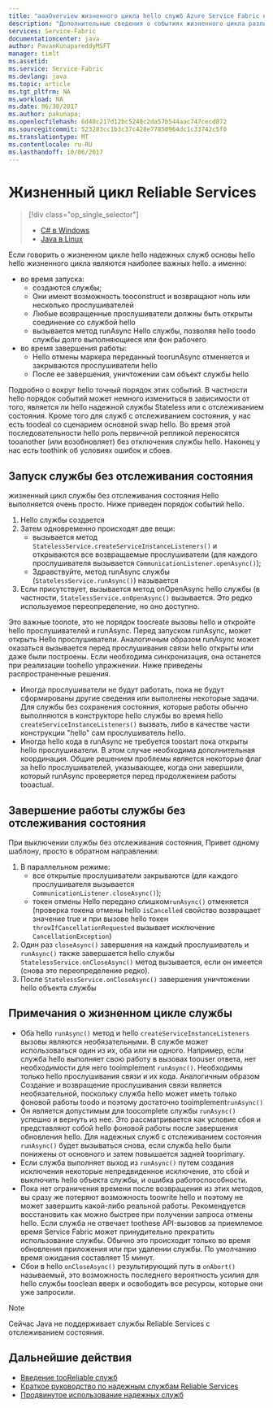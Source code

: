 ```yaml
---
title: "aaaOverview жизненного цикла hello служб Azure Service Fabric надежного | Документы Microsoft"
description: "Дополнительные сведения о событиях жизненного цикла различных hello в Service Fabric надежного обмена"
services: Service-Fabric
documentationcenter: java
author: PavanKunapareddyMSFT
manager: timlt
ms.assetid: 
ms.service: Service-Fabric
ms.devlang: java
ms.topic: article
ms.tgt_pltfrm: NA
ms.workload: NA
ms.date: 06/30/2017
ms.author: pakunapa;
ms.openlocfilehash: 6d48c217d12bc5248c2da57b544aac747cecd872
ms.sourcegitcommit: 523283cc1b3c37c428e77850964dc1c33742c5f0
ms.translationtype: MT
ms.contentlocale: ru-RU
ms.lasthandoff: 10/06/2017
---
```

# <a name="reliable-services-lifecycle-overview"></a>Жизненный цикл Reliable Services
> [!div class="op_single_selector"]
> * [C# в Windows](service-fabric-reliable-services-lifecycle.md)
> * [Java в Linux](service-fabric-reliable-services-lifecycle-java.md)
>
>

Если говорить о жизненном цикле hello надежных служб основы hello hello жизненного цикла являются наиболее важных hello. а именно:

* во время запуска:
  * создаются службы;
  * Они имеют возможность tooconstruct и возвращают ноль или несколько прослушивателей
  * Любые возвращенные прослушиватели должны быть открыты соединение со службой hello
  * вызывается метод runAsync Hello службы, позволяя hello toodo службы долго выполняющиеся или фон рабочего
* во время завершения работы:
  * Hello отмены маркера переданный toorunAsync отменяется и закрываются прослушиватели hello
  * После ее завершения, уничтожении сам объект службы hello

Подробно о вокруг hello точный порядок этих событий. В частности hello порядок событий может немного измениться в зависимости от того, является ли hello надежной службы Stateless или с отслеживанием состояния. Кроме того для служб с отслеживанием состояния, у нас есть toodeal со сценарием основной swap hello. Во время этой последовательности hello роль первичной репликой переносятся tooanother (или возобновляет) без отключения службы hello. Наконец у нас есть toothink об условиях ошибок и сбоев.

## <a name="stateless-service-startup"></a>Запуск службы без отслеживания состояния
жизненный цикл службы без отслеживания состояния Hello выполняется очень просто. Ниже приведен порядок событий hello.

1. Hello службы создается
2. Затем одновременно происходят две вещи:
    - вызывается метод `StatelessService.createServiceInstanceListeners()` и открываются все возвращаемые прослушиватели (для каждого прослушивателя вызывается `CommunicationListener.openAsync()`);
    - Здравствуйте, метод runAsync службы (`StatelessService.runAsync()`) называется
3. Если присутствует, вызывается метод onOpenAsync hello службы (в частности, `StatelessService.onOpenAsync()` вызывается. Это редко используемое переопределение, но оно доступно.

Это важные toonote, это не порядок toocreate вызовы hello и откройте hello прослушивателей и runAsync. Перед запуском runAsync, может открыть Hello прослушиватели. Аналогичным образом runAsync может оказаться вызывается перед прослушивания связи hello открыты или даже были построены. Если необходима синхронизация, она останется при реализации toohello упражнении. Ниже приведены распространенные решения.

* Иногда прослушиватели не будут работать, пока не будут сформированы другие сведения или выполнены некоторые задачи. Для службы без сохранения состояния, которые работы обычно выполняются в конструкторе hello службы во время hello `createServiceInstanceListeners()` вызвать, либо в качестве части конструкции "hello" сам прослушиватель hello.
* Иногда hello кода в runAsync не требуется toostart пока открыты hello прослушиватели. В этом случае необходима дополнительная координация. Общие решением проблемы является некоторые флаг за hello прослушивателей, указывающее, когда они завершили, который runAsync проверяется перед продолжением работы tooactual.

## <a name="stateless-service-shutdown"></a>Завершение работы службы без отслеживания состояния
При выключении службы без отслеживания состояния, Привет одному шаблону, просто в обратном направлении:

1. В параллельном режиме:
    - все открытые прослушиватели закрываются (для каждого прослушивателя вызывается `CommunicationListener.closeAsync()`);
    - токен отмены Hello передано слишком`runAsync()` отменяется (проверка токена отмены hello `isCancelled` свойство возвращает значение true и при вызове hello токен `throwIfCancellationRequested` вызывает исключение `CancellationException`)
2. Один раз `closeAsync()` завершения на каждый прослушиватель и `runAsync()` также завершается hello службы `StatelessService.onCloseAsync()` метод вызывается, если он имеется (снова это переопределение редко).
3. После `StatelessService.onCloseAsync()` завершения уничтожении hello объекта службы

## <a name="notes-on-service-lifecycle"></a>Примечания о жизненном цикле службы
* Оба hello `runAsync()` метод и hello `createServiceInstanceListeners` вызовы являются необязательными. В службе может использоваться один из их, оба или ни одного. Например, если служба hello выполняет свою работу в вызовах toouser ответа, нет необходимости для него tooimplement `runAsync()`. Необходимы только hello прослушивания связи и их кода. Аналогичным образом Создание и возвращение прослушивания связи является необязательной, поскольку служба hello может иметь только фоновой работы toodo и поэтому достаточно tooimplement`runAsync()`
* Он является допустимым для toocomplete службы `runAsync()` успешно и вернуть из нее. Это рассматривается как условие сбоя и представляют собой hello фоновой работы после завершения обновления hello. Для надежных служб с отслеживанием состояния `runAsync()` будет вызываться снова, если служба hello были понижены от основного и затем повышается задней tooprimary.
* Если служба выполняет выход из `runAsync()` путем создания исключения некоторые непредвиденное исключение, это сбой и выключить hello объекта службы, и ошибка работоспособности.
* Пока нет ограничения времени после возвращения из этих методов, вы сразу же потеряют возможность toowrite hello и поэтому не может завершить какой-либо реальной работы. Рекомендуется восстановить как можно быстрее при получении запроса отмены hello. Если служба не отвечает toothese API-вызовов за приемлемое время Service Fabric может принудительно прекратить использование службы. Обычно это происходит только во время обновления приложения или при удалении службы. По умолчанию время ожидания составляет 15 минут.
* Сбои в hello `onCloseAsync()` результирующий путь в `onAbort()` называемый, это возможность последнего вероятность усилия для hello службы tooclean вверх и освободить все ресурсы, которые они уже запросили.

> [!NOTE]
> Сейчас Java не поддерживает службы Reliable Services с отслеживанием состояния.
>
>

## <a name="next-steps"></a>Дальнейшие действия
* [Введение tooReliable служб](service-fabric-reliable-services-introduction.md)
* [Краткое руководство по надежным службам Reliable Services](service-fabric-reliable-services-quick-start.md)
* [Продвинутое использование надежных служб](service-fabric-reliable-services-advanced-usage.md)
